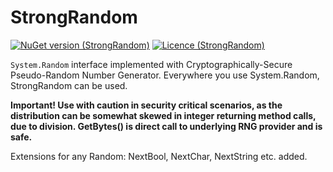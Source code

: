 # StrongRandom

[![NuGet version (StrongRandom)](https://img.shields.io/nuget/v/StrongRandom.svg)](https://www.nuget.org/packages/StrongRandom/)
[![Licence (StrongRandom)](https://img.shields.io/github/license/mashape/apistatus.svg)](https://choosealicense.com/licenses/mit/)

```System.Random``` interface implemented with Cryptographically-Secure Pseudo-Random Number Generator. 
Everywhere you use System.Random, StrongRandom can be used. 

**Important!
Use with caution in security critical scenarios, as the distribution can be somewhat skewed in integer returning method calls, due to division. GetBytes() is direct call to underlying RNG provider and is safe.**

Extensions for any Random: NextBool, NextChar, NextString etc. added.
